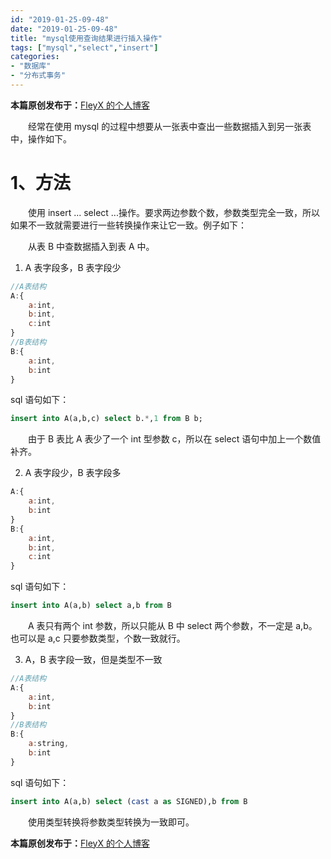 ```yaml
---
id: "2019-01-25-09-48"
date: "2019-01-25-09-48"
title: "mysql使用查询结果进行插入操作"
tags: ["mysql","select","insert"]
categories: 
- "数据库"
- "分布式事务"
---
```


**本篇原创发布于：**[FleyX 的个人博客](tapme.top/blog/detail/2019-01-25-09-48)

&emsp;&emsp;经常在使用 mysql 的过程中想要从一张表中查出一些数据插入到另一张表中，操作如下。

# 1、方法

&emsp;&emsp;使用 insert ... select ...操作。要求两边参数个数，参数类型完全一致，所以如果不一致就需要进行一些转换操作来让它一致。例子如下：

&emsp;&emsp;从表 B 中查数据插入到表 A 中。

1. A 表字段多，B 表字段少

```javascript
//A表结构
A:{
    a:int,
    b:int,
    c:int
}
//B表结构
B:{
    a:int,
    b:int
}
```

sql 语句如下：

```sql
insert into A(a,b,c) select b.*,1 from B b;
```

&emsp;&emsp;由于 B 表比 A 表少了一个 int 型参数 c，所以在 select 语句中加上一个数值补齐。

<!-- more -->

2. A 表字段少，B 表字段多

```javascript
A:{
    a:int,
    b:int
}
B:{
    a:int,
    b:int,
    c:int
}
```

sql 语句如下：

```sql
insert into A(a,b) select a,b from B
```

&emsp;&emsp;A 表只有两个 int 参数，所以只能从 B 中 select 两个参数，不一定是 a,b。也可以是 a,c 只要参数类型，个数一致就行。

3. A，B 表字段一致，但是类型不一致

```javascript
//A表结构
A:{
    a:int,
    b:int
}
//B表结构
B:{
    a:string,
    b:int
}
```

sql 语句如下：

```sql
insert into A(a,b) select (cast a as SIGNED),b from B
```

&emsp;&emsp;使用类型转换将参数类型转换为一致即可。

**本篇原创发布于：**[FleyX 的个人博客](tapme.top/blog/detail/2019-01-25-09-48)